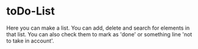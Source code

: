 # toDo-List
Here you can make a list. You can add, delete and search for elements in that list. You can also check them to mark as 'done' or something line 'not to take in account'.
